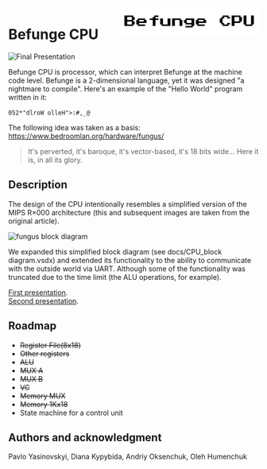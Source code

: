 ﻿<img align="right" src="images/befunge_cpu.png"/>

# Befunge CPU

![Final Presentation](https://docs.google.com/presentation/d/1pbjpH5fVG8pJlD72wulHJ-D56113g_8V_So1CMj0kX0/edit#slide=id.gdfad28dc79_1_168)

Befunge CPU is processor, which can interpret Befunge at the machine code level. Befunge is a 2-dimensional language, yet it was designed "a nightmare 
to compile". Here's an example of the "Hello World" program written in it:

```
052*"dlroW olleH">:#,_@
```

The following idea was taken as a basis: https://www.bedroomlan.org/hardware/fungus/

> It's perverted, it's baroque, it's vector-based, it's 18 bits wide... Here it is, in all its glory.

## Description

The design of the CPU intentionally resembles a simplified version of the MIPS R×000 architecture (this and subsequent images are taken from the 
original article).

![fungus block diagram](https://www.bedroomlan.org/hardware/fungus/d/figure/default/1920w/fungus-block-diagram.png)

We expanded this simplified block diagram (see docs/CPU_block diagram.vsdx) and extended its functionality to the ability to 
communicate with the outside world via UART. Although some of the functionality was truncated due to the time limit (the ALU operations, for example).

[First presentation](https://docs.google.com/presentation/d/1fmOQRMMFil1ZESH2bRg40HTYU4H_mSZeBrUqtN1Gc4g/edit?usp=sharing).</br>
[Second presentation](https://docs.google.com/presentation/d/1zNu8uXSY3uFxFTMYpfJK2zGMwWUqqrF3dppOvs8dN0E/edit?usp=sharing).

## Roadmap

* ~~Register File(8x18)~~
* ~~Other registers~~
* ~~ALU~~
* ~~MUX A~~
* ~~MUX B~~
* ~~VC~~
* ~~Memory MUX~~
* ~~Memory 1Kx18~~
* State machine for a control unit

## Authors and acknowledgment

Pavlo Yasinovskyi, Diana Kypybida, Andriy Oksenchuk, Oleh Humenchuk
